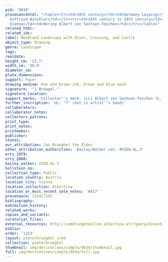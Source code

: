 ```yaml
---
pid: '9834'
provenancehtml: "<table><tr><td>18th century</td><td>Germany Leipzig</td><td>Sammlung
  Gotfried Winckler</td></tr><tr><td>18th century to 19th century</td><td>Austria
  Vienna</td><td>Herzog Albert von Sachsen-Teschen</td></tr></table>"
related_html:
related_ids:
label: Woodland Landscape with River, Crossing, and Castle
object_type: Drawing
genre: Landscape
tags:
realdate:
height_cm: '23.7'
width_cm: '38.8'
diameter_cm:
plate_dimensions:
support: Paper
drawing_medium: Pen and brown ink, brown and blue wash
signature: '"J Breugel."'
signature_location:
support_marks: 'Collector''s mark: (LL) Albert von Sachsen-Teschen (L. 174)'
further_inscription: 'UL: "7" (not in artist''s hand)'
collaborators:
collaborator_notes:
collectors_patrons:
print_type:
print_notes:
printmaker:
publisher:
states:
our_attribution: Jan Brueghel the Elder
other_attribution_authorities: 'Bailey/Walker cat. #VIEN.AL.3'
ertz_1979:
ertz_2008:
bailey_walker: VIEN.AL.3
hollstein_no:
collection_type: Public
location_country: Austria
location_city: Vienna
location_collection: Albertina
location_or_most_recent_sale_notes: '8417'
provenance: 7254|7255
bibliography:
exhibition_history:
related_works:
copies_and_variants:
curatorial_files:
external_resources: http://sammlungenonline.albertina.at/?query=Inventarnummer%3D%5B8417%5D&showtype=record
biblio:
order: '1153'
layout: pieterbrueghel_item
collection: pieterbrueghel
thumbnail: img/derivatives/simple/9834/thumbnail.jpg
full: img/derivatives/simple/9834/full.jpg
---
```

